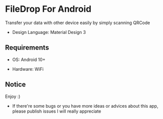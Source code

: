 # FileDrop For Android

Transfer your data with other device easily by simply scanning QRCode

- Design Language: Material Design 3

## Requirements

- OS: Android 10+

- Hardware: WiFi



## Notice

Enjoy :)

- If there're some bugs or you have more ideas or advices about this app, please publish issues
  I will really appreciate

